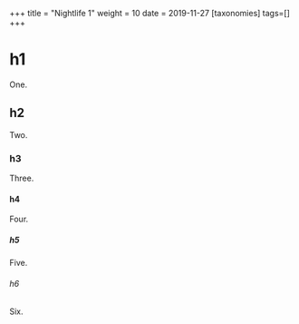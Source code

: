 +++
title = "Nightlife 1"
weight = 10
date = 2019-11-27
[taxonomies]
tags=[]
+++

# h1
One.

## h2
Two.

### h3
Three.

#### h4
Four.

##### h5
Five.

###### h6
Six.

